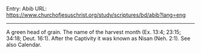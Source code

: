 Entry: Abib
URL: https://www.churchofjesuschrist.org/study/scriptures/bd/abib?lang=eng

---

A green head of grain. The name of the harvest month (Ex. 13:4; 23:15; 34:18; Deut. 16:1). After the Captivity it was known as Nisan (Neh. 2:1). See also Calendar.
